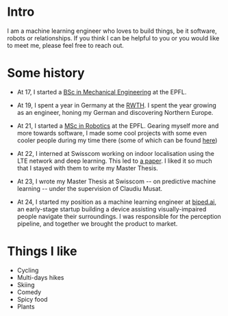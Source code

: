 
# Intro

I am a machine learning engineer who loves to build things, be it software, robots or relationships. If you think I can be helpful to you or you would like to meet me, please feel free to reach out.

# Some history

- At 17, I started a [BSc in Mechanical Engineering](https://www.epfl.ch/education/bachelor/programs/mechanical-engineering/) at the EPFL. 
  
- At 19, I spent a year in Germany at the [RWTH](https://www.rwth-aachen.de). I spent the year growing as an engineer, honing my German and discovering Northern Europe.

- At 21, I started a [MSc in Robotics](https://www.epfl.ch/education/master/programs/robotics/) at the EPFL. Gearing myself more and more towards software, I made some cool projects with some even cooler people during my time there (some of which can be found [here](/projects))

- At 22, I interned at Swisscom working on indoor localisation using the LTE network and deep learning. This led to [a paper](https://arxiv.org/abs/2104.07963). I liked it so much that I stayed with them to write my Master Thesis.

- At 23, I wrote my Master Thesis at Swisscom -- on predictive machine learning -- under the supervision of Claudiu Musat.

- At 24, I started my position as a machine learning engineer at [biped.ai](https://www.biped.ai), an early-stage startup building a device assisting visually-impaired people navigate their surroundings. I was responsible for the perception pipeline, and together we brought the product to market.

 
# Things I like

- Cycling
- Multi-days hikes
- Skiing
- Comedy
- Spicy food
- Plants
